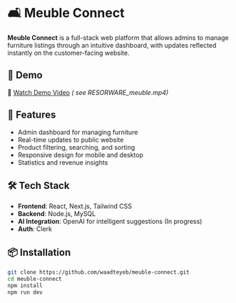 # 🛋️ Meuble Connect

**Meuble Connect** is a full-stack web platform that allows admins to manage furniture listings through an intuitive dashboard, with updates reflected instantly on the customer-facing website.

## 🔗 Demo

🎥 [Watch Demo Video](#) _( see RESORWARE_meuble.mp4)_

## 🚀 Features

- Admin dashboard for managing furniture
- Real-time updates to public website
- Product filtering, searching, and sorting
- Responsive design for mobile and desktop
- Statistics and revenue insights

## 🛠️ Tech Stack

- **Frontend**: React, Next.js, Tailwind CSS
- **Backend**: Node.js, MySQL
- **AI Integration**: OpenAI for intelligent suggestions (In progress)
- **Auth**: Clerk

## 📦 Installation

```bash
git clone https://github.com/waadteyeb/meuble-connect.git
cd meuble-connect
npm install
npm run dev
```
